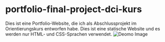 # portfolio-final-project-dci-kurs
Dies ist eine Portfolio-Website, die ich als Abschlussprojekt im Orientierungskurs entworfen habe. Dies ist eine statische Website und es werden nur HTML- und CSS-Sprachen verwendet.
![Deomo Image]([https://github.com/[username]/[reponame]/blob/[branch]/image.jpg?raw=true](https://github.com/Akhlaqi-Abdulshafe/portfolio-final-project-dci-kurs/blob/main/final-project-portfolio/imges/Capture.PNG))
